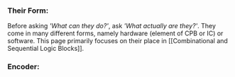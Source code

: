 ### Their Form:
Before asking *'What can they do?'*, ask *'What actually are they?'*. They come in many different forms, namely hardware (element of CPB or IC) or software. This page primarily focuses on their place in [[Combinational and Sequential Logic Blocks]].

### Encoder:
